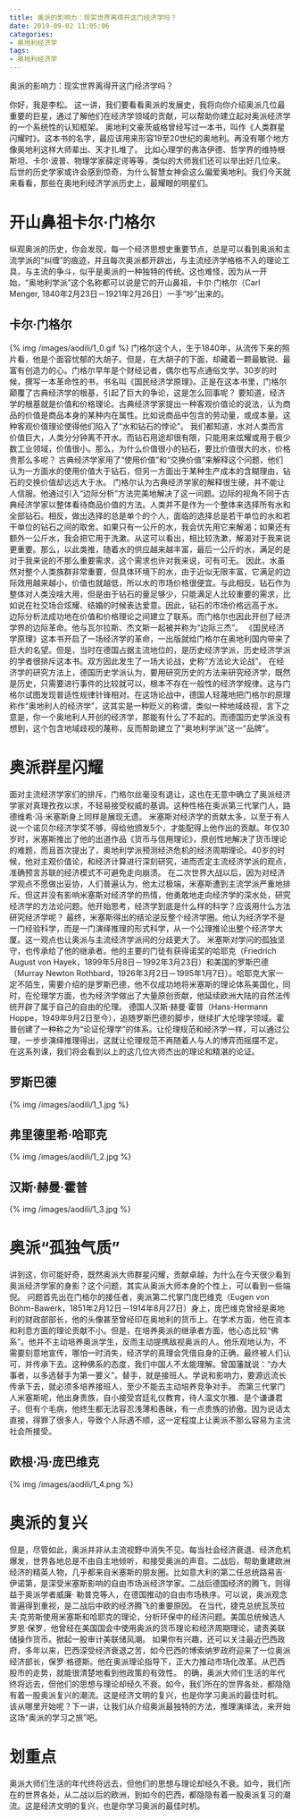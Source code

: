 ```yaml
---
title: 奥派的影响力：现实世界离得开这门经济学吗？
date: 2019-09-02 11:05:06
categories:
- 奥地利经济学
tags:
- 奥地利经济学
---
```

奥派的影响力：现实世界离得开这门经济学吗？
<!--more-->
你好，我是李松。
这一讲，我们要看看奥派的发展史，我将向你介绍奥派几位最重要的巨星，通过了解他们在经济学领域的贡献，可以帮助你建立起对奥派经济学的一个系统性的认知框架。
奥地利文豪茨威格曾经写过一本书，叫作《人类群星闪耀时》。这本书的名字，最应该用来形容19至20世纪的奥地利。再没有哪个地方像奥地利这样大师辈出、天才扎堆了。
比如心理学的弗洛伊德、哲学界的维特根斯坦、卡尔·波普、物理学家薛定谔等等，类似的大师我们还可以举出好几位来。后世的历史学家或许会感到惊奇，为什么智慧女神会这么偏爱奥地利。我们今天就来看看，那些在奥地利经济学派历史上，最耀眼的明星们。
# 开山鼻祖卡尔·门格尔
纵观奥派的历史，你会发现，每一个经济思想史重要节点，总是可以看到奥派和主流学派的“纠缠”的痕迹，并且每次奥派都开辟出，与主流经济学格格不入的理论工具，与主流的争斗，似乎是奥派的一种独特的传统。这也难怪，因为从一开始，“奥地利学派”这个名称都可以说是它的开山鼻祖，卡尔·门格尔（Carl Menger, 1840年2月23日－1921年2月26日）一手“吵”出来的。
## 卡尔·门格尔
{% img /images/aodili/1_0.gif %}
门格尔这个人，生于1840年，从流传下来的照片看，他是个面容忧郁的大胡子。但是，在大胡子的下面，却藏着一颗最敏锐、最富有创造力的心。门格尔早年是个财经记者，偶尔也写点通俗文学。30岁的时候，撰写一本革命性的书，书名叫《国民经济学原理》。正是在这本书里，门格尔颠覆了古典经济学的根基，引起了巨大的争论，这是怎么回事呢？
要知道，经济学的根基就是价值和价格理论。古典经济学家提出一种客观价值论的说法，认为商品的价值是商品本身的某种内在属性。比如说商品中包含的劳动量，或成本量。这种客观价值理论使得他们陷入了“水和钻石的悖论”。
我们都知道，水对人类而言价值巨大，人类分分钟离不开水。而钻石用途却很有限，只能用来炫耀或用于极少数工业领域，价值很小。那么，为什么价值很小的钻石，要比价值很大的水，价格贵那么多呢？
古典经济学家用了“使用价值”和“交换价值”来解释这个问题，他们认为一方面水的使用价值大于钻石，但另一方面出于某种生产成本的含糊理由，钻石的交换价值却远远大于水。
门格尔认为古典经济学家的解释很生硬，并不能让人信服。他通过引入“边际分析”方法完美地解决了这一问题。边际的视角不同于古典经济学家以整体看待商品价值的方法。人类并不是作为一个整体来选择所有水和全部钻石。相反，做出选择的总是单个的个人，面临的选择总是若干单位的水和若干单位的钻石之间的取舍。如果只有一公斤的水，我会优先用它来解渴；如果还有额外一公斤水，我会把它用于洗漱。从这可以看出，相比较洗漱，解渴对于我来说更重要。那么，以此类推，随着水的供应越来越丰富，最后一公斤的水，满足的是对于我来说的不那么重要需求，这个需求也许对我来说，可有可无。
因此，水虽然对整个人类族群非常重要，但具体环境下的水，由于近似无限丰富，它满足的边际效用越来越小，价值也就越低，所以水的市场价格很便宜。与此相反，钻石作为整体对人类没啥大用，但是由于钻石的量足够少，只能满足人比较重要的需求，比如说在社交场合炫耀、结婚的时候表达爱意。因此，钻石的市场价格远高于水。
边际分析法成功地在价值和价格理论之间建立了联系。而门格尔也因此开创了经济学界的边际革命。他与瓦尔拉斯、杰文斯一起被并称为“边际三杰”。
《国民经济学原理》这本书开启了一场经济学的革命，一出版就给门格尔在奥地利国内带来了巨大的名望。但是，当时在德国占据主流地位的，是历史经济学派，历史经济学派的学者很排斥这本书。双方因此发生了一场大论战，史称“方法论大论战”。
在经济学的研究方法上，德国历史学派认为，要用研究历史的方法来研究经济学，既然是历史，只需要进行事件的比较就可以，根本不存在一般性的经济学规律。这与门格尔试图发现普适性规律针锋相对。在这场论战中，德国人轻蔑地把门格尔的原理称作“奥地利人的经济学”，这其实是一种贬义的称谓，类似一种地域歧视，言下之意是，你一个奥地利人开创的经济学，那能有什么了不起的。而德国历史学派没有想到，这个包含地域歧视的蔑称，反而帮助建立了“奥地利学派”这一“品牌”。
# 奥派群星闪耀
面对主流经济学家们的排斥，门格尔丝毫没有退让，这也在无意中确立了奥派经济学家对真理孜孜以求，不轻易接受权威的基调。这种性格在奥派第三代掌门人，路德维希·冯·米塞斯身上同样是展现无遗。
米塞斯对经济学的贡献太多，以至于有人说一个诺贝尔经济学奖不够，得给他颁发5个，才能配得上他作出的贡献。年仅30岁时，米塞斯推出了他的出道作品《货币与信用理论》，原创性地解决了货币理论的难题，而且首次提出了，奥地利学派预测经济危机的经济周期理论。40岁的时候，他对主观价值论，和经济计算进行深刻研究，进而否定主流经济学派的观点，准确预言苏联的经济模式不可避免走向崩溃。
在二次世界大战以后，因为对经济学观点不愿做出妥协，人们普遍认为，他太过极端，米塞斯遭到主流学派严重地排斥。但这并没有影响米塞斯对经济学的热情，他勇敢地走向经济学的深水处，研究经济学的方法论问题。他开始思考，经济学到底是什么样的科学？应该用什么方法研究经济学呢？
最终，米塞斯得出的结论逆反整个经济学圈。他认为经济学不是一门经验科学，而是一门演绎推理的形式科学，从一个公理推论出整个经济学大厦。这一观点也让奥派与主流经济学派间的分歧更大了。
米塞斯对学问的孤独坚守，也传承给了他的继承者。他的主要的门徒有获得诺奖的哈耶克（Friedrich August von Hayek，1899年5月8日－1992年3月23日）和美国的罗斯巴德（Murray Newton Rothbard，1926年3月2日－1995年1月7日）。哈耶克大家一定不陌生，需要介绍的是罗斯巴德，他不仅成功地将米塞斯的理论体系美国化，同时，在伦理学方面，也为经济学做出了大量原创贡献，他延续欧洲大陆的自然法传统开辟了属于自己的自由的伦理。
德国人汉斯·赫曼·霍普（Hans-Hermann Hoppe，1949年9月2日至今），追随罗斯巴德的脚步，继续扩大伦理学领域。霍普创建了一种称之为“论证伦理学”的体系。让伦理规范和经济学一样，可以通过公理，一步步演绎推理得出，这就让伦理规范不再随着人与人的博弈而摇摆不定。
在这系列课，我们将会看到以上的这几位大师杰出的理论和精湛的论证。
## 罗斯巴德
{% img /images/aodili/1_1.jpg %}
## 弗里德里希·哈耶克
{% img /images/aodili/1_2.jpg %}
## 汉斯·赫曼·霍普
{% img /images/aodili/1_3.jpg %}
# 奥派“孤独气质”
讲到这，你可能好奇，既然奥派大师群星闪耀，贡献卓越，为什么在今天很少看到奥派经济学家的身影？这个问题，其实从奥派大师本身的个性上，可以看到一些端倪。
问题首先出在门格尔的接任者，奥派第二代掌门庞巴维克（Eugen von Böhm-Bawerk，1851年2月12日－1914年8月27日）身上，庞巴维克曾经是奥地利的财政部部长，他的头像甚至曾经印在奥地利的货币上。在学术方面，他在资本和利息方面的理论贡献不小。但是，在培养奥派的继承者方面，他心态比较“佛系”。他并不主动培养奥派学生，反而主动提携敌视奥派的人。他乐观地认为，不需要刻意地宣传，哪怕一时消失，经济学的真理会凭借自身的正确，最终被人们认可，并传承下去。这种佛系的态度，我们中国人不太能理解。曾国藩就说：“办大事者，以多选替手为第一要义”。替手，就是接班人。学说和影响力，要源远流长传承下去，就必须多培养接班人，至少不能去主动培养竞争对手。
而第三代掌门人米塞斯呢，他出身贵族，自小接受宫廷礼仪教育，待人温文尔雅、是个谦谦君子。但有个毛病，他终生都无法容忍浅薄和愚昧，有一点贵族的骄傲。因为说话太直接，得罪了很多人，导致个人际遇不顺，这一定程度上让奥派不那么容易为主流社会所接受。
## 欧根·冯·庞巴维克
{% img /images/aodili/1_4.png %}
# 奥派的复兴
但是，尽管如此，奥派并非从主流视野中消失不见。每当社会经济衰退、经济危机爆发，世界各地总是不由自主地倾听，和接受奥派的声音。二战后，帮助重建欧洲经济的精英人物，几乎都来自米塞斯的朋友圈。比如意大利的第二任总统路易吉·伊诺第，是深受米塞斯影响的自由市场派经济学家。二战后德国经济的腾飞，则得益于奥派学者威廉· 勒普克等人，在德国推动的自由市场秩序。可以说，奥派观念普遍得到重视，是二战后中欧的经济腾飞的重要原因。
在当代，捷克总统瓦茨拉夫·克劳斯使用米塞斯和哈耶克的理论，分析环保中的经济问题。美国总统候选人罗恩·保罗，他曾经在美国国会中使用奥派的货币理论和经济周期理论，谴责美联储操作货币。掀起一股审计美联储风潮。
如果你有兴趣，还可以关注最近巴西政府，多年以来，巴西深受经济衰退之苦，如今巴西的博索纳罗政府迎来了一位奥派经济部长，保罗·格德斯。他在奥派理论指导下，正大力推动市场化改革。从巴西股市的走势，就能很清楚地看到他政策的有效性。
的确，奥派大师们生活的年代终将远去，但他们的思想与理论却经久不衰。如今，我们所在的世界各处，都隐隐有着一股奥派复兴的潮流。这是经济文明的复兴，也是你学习奥派的最佳时机。
该从哪里开始呢？下一讲，让我们从介绍奥派最独特的方法，推理演绎法，来开始这场“奥派的学习之旅”吧。
# 划重点
奥派大师们生活的年代终将远去，但他们的思想与理论却经久不衰。如今，我们所在的世界各处，从二战以后的欧洲，到如今的巴西，都隐隐有着一股奥派复习的潮流。这是经济文明的复兴，也是你学习奥派的最佳时机。




















